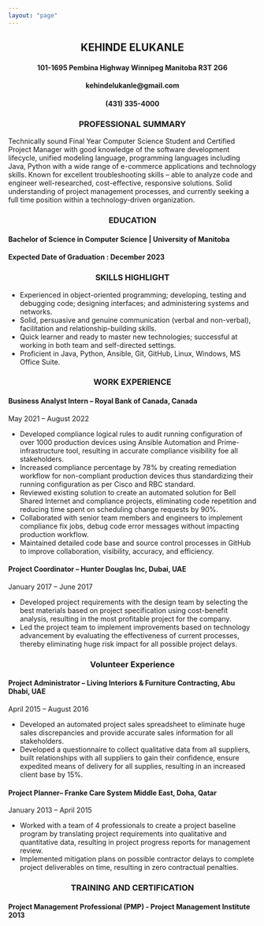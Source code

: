 ```yaml
---
layout: "page"
---
```



<h2 style="text-align: center;">KEHINDE ELUKANLE</h2>
<h4 style="text-align: center;">101-1695 Pembina Highway Winnipeg Manitoba R3T 2G6</h4>
<h4 style="text-align: center;">kehindelukanle@gmail.com</h4>
<h4 style="text-align: center;">(431) 335-4000</h4>


<h3 style="text-align: center;">PROFESSIONAL SUMMARY</h3>

<p style="text-align: left;">Technically sound Final Year Computer Science Student and Certified Project Manager with good knowledge of the software development lifecycle, unified modeling language, programming languages including Java, Python with a wide range of e-commerce applications and technology skills. Known for excellent troubleshooting skills – able to analyze code and engineer well-researched, cost-effective, responsive solutions. Solid understanding of project management processes, and currently seeking a full time position within a technology-driven organization.</p>

<h3 style="text-align: center;">EDUCATION</h3>

<h4 style="text-align: left;">Bachelor of Science in Computer Science | University of Manitoba</h4>
<!---
<h4 style="text-align: left;">University of Manitoba</h4>
--->
<h4 style="text-align: left;">Expected Date of Graduation : December 2023</h4>

<h3 style="text-align: center;">SKILLS HIGHLIGHT</h3>

* Experienced in object-oriented programming; developing, testing and debugging code; designing interfaces; and administering systems and networks.
* Solid, persuasive and genuine communication (verbal and non-verbal), facilitation and relationship-building skills.
* Quick learner and ready to master new technologies; successful at working in both team and self-directed settings.
* Proficient in Java, Python, Ansible, Git, GitHub, Linux, Windows, MS Office Suite.


<h3 style="text-align: center;">WORK EXPERIENCE</h3>

<h4 style="text-align: left;">Business Analyst Intern – Royal Bank  of Canada, Canada </h4>
<div style="text-align: left"> May 2021 – August 2022 </div> 

* Developed compliance logical rules to audit running configuration of over 1000 production devices using Ansible Automation and Prime-infrastructure tool, resulting in accurate compliance visibility foe all stakeholders.
* Increased compliance percentage by 78% by creating remediation workflow for non-compliant production devices thus standardizing their running configuration as per Cisco and RBC standard.
* Reviewed existing solution to create an automated solution for Bell Shared Internet and compliance projects, eliminating code repetition and reducing time spent on scheduling change requests by 90%.
* Collaborated with senior team members and engineers to implement compliance fix jobs, debug code error messages without impacting production workflow.
* Maintained detailed code base and source control processes in GitHub to improve collaboration, visibility, accuracy, and efficiency.

<h4 style="text-align: left;">Project Coordinator – Hunter Douglas Inc, Dubai, UAE </h4>
<div style="text-align: left"> January 2017 – June 2017 </div>

* Developed project requirements with the design team by selecting the best materials based on project specification using cost-benefit analysis, resulting in the most profitable project for the company.
* Led the project team to implement improvements based on technology advancement by evaluating the effectiveness of current processes, thereby eliminating huge risk impact for all possible project delays.


<h3 style="text-align: center;">Volunteer Experience</h3>
<h4 style="text-align: left;">Project Administrator – Living Interiors & Furniture Contracting, Abu Dhabi, UAE </h4>
<div style="text-align: left"> April 2015 – August 2016 </div>

* Developed an automated project sales spreadsheet to eliminate huge sales discrepancies and provide accurate sales information for all stakeholders. 
* Developed a questionnaire to collect qualitative data from all suppliers, built relationships with all suppliers to gain their confidence, ensure expedited means of delivery for all supplies, resulting in an increased client base by 15%. 

<h4 style="text-align: left;">Project Planner– Franke Care System Middle East, Doha, Qatar</h4>
<div style="text-align: left"> January 2013 – April 2015 </div>

* Worked with a team of 4 professionals to create a project baseline program by translating project requirements into qualitative and quantitative data, resulting in project progress reports for management review.
* Implemented mitigation plans on possible contractor delays to complete project deliverables on time, resulting in zero contractual penalties.

<h3 style="text-align: center;">TRAINING AND CERTIFICATION</h3>
<h4 style="text-align: left;">Project Management Professional (PMP) - Project Management Institute 2013</h4>